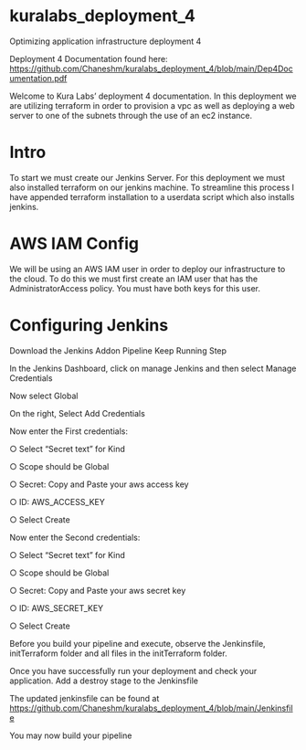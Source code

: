 # kuralabs_deployment_4
Optimizing application infrastructure deployment 4

Deployment 4 Documentation found here: https://github.com/Chaneshm/kuralabs_deployment_4/blob/main/Dep4Documentation.pdf

Welcome to Kura Labs’ deployment 4 documentation. In this deployment we are utilizing terraform in order to provision a vpc as well as deploying a web server to one of the subnets through the use of an ec2 instance.

# Intro
To start we must create our Jenkins Server. For this deployment we must also installed terraform on our jenkins machine. To streamline this process I have appended terraform installation to a userdata script which also installs jenkins.

# AWS IAM Config
We will be using an AWS IAM user in order to deploy our infrastructure to the cloud. To do this we must first create an IAM user that has the AdministratorAccess policy. You must have both keys for this user.
# Configuring Jenkins

Download the Jenkins Addon Pipeline Keep Running Step

In the Jenkins Dashboard, click on manage Jenkins and then select Manage Credentials

Now select Global

On the right, Select Add Credentials

Now enter the First credentials:

○ Select “Secret text” for Kind

○ Scope should be Global

○ Secret: Copy and Paste your aws access key

○ ID: AWS_ACCESS_KEY

○ Select Create

Now enter the Second credentials:

○ Select “Secret text” for Kind

○ Scope should be Global

○ Secret: Copy and Paste your aws secret key

○ ID: AWS_SECRET_KEY

○ Select Create

Before you build your pipeline and execute, observe the Jenkinsfile, initTerraform folder and all files in the initTerraform folder.

Once you have successfully run your deployment and check your application. Add a destroy stage to the Jenkinsfile

The updated jenkinsfile can be found at https://github.com/Chaneshm/kuralabs_deployment_4/blob/main/Jenkinsfile

You may now build your pipeline
